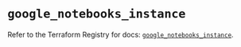 # `google_notebooks_instance`

Refer to the Terraform Registry for docs: [`google_notebooks_instance`](https://registry.terraform.io/providers/hashicorp/google-beta/6.45.0/docs/resources/google_notebooks_instance).
